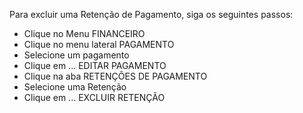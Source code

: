 Para excluir uma Retenção de Pagamento, siga os seguintes passos:

* Clique no Menu FINANCEIRO
* Clique no menu lateral PAGAMENTO
* Selecione um pagamento
* Clique em ... EDITAR PAGAMENTO
* Clique na aba RETENÇÕES DE PAGAMENTO
* Selecione uma Retenção
* Clique em ... EXCLUIR RETENÇÃO
